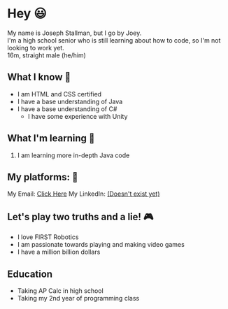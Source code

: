 # Hey 😃

My name is Joseph Stallman, but I go by Joey.    
I'm a high school senior who is still learning about how to code, so I'm not looking to work yet.    
16m, straight male (he/him)

## What I know 🧠

- I am HTML and CSS certified
- I have a base understanding of Java
- I have a base understanding of C#
  - I have some experience with Unity

## What I'm learning 📖

1. I am learning more in-depth Java code

## My platforms: 📧

My Email: <a href="jstallman688@gmail.com">Click Here</a>
My LinkedIn: <a href="www.google.com">(Doesn't exist yet)</a>

## Let's play two truths and a lie! 🎮

- I love FIRST Robotics
- I am passionate towards playing and making video games
- I have a million billion dollars

## Education

- Taking AP Calc in high school
- Taking my 2nd year of programming class
<!--
**Retromannn/Retromannn** is a ✨ _special_ ✨ repository because its `README.md` (this file) appears on your GitHub profile.

Here are some ideas to get you started:

- 🔭 I’m currently working on ...
- 🌱 I’m currently learning ...
- 👯 I’m looking to collaborate on ...
- 🤔 I’m looking for help with ...
- 💬 Ask me about ...
- 📫 How to reach me: ...
- 😄 Pronouns: ...
- ⚡ Fun fact: ...
-->

